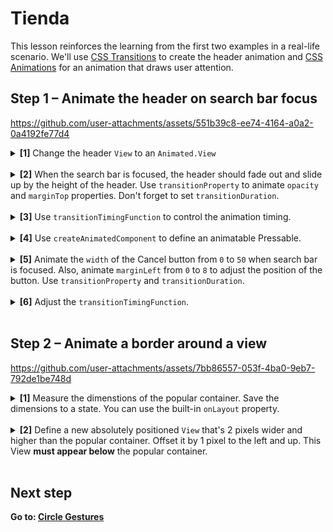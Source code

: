 # Tienda

This lesson reinforces the learning from the first two examples in a real-life scenario. We'll use [CSS Transitions](https://docs.swmansion.com/react-native-reanimated/docs/next/category/css-transitions) to create the header animation and [CSS Animations](https://docs.swmansion.com/react-native-reanimated/docs/next/category/css-animations) for an animation that draws user attention.

## Step 1 – Animate the header on search bar focus


https://github.com/user-attachments/assets/551b39c8-ee74-4164-a0a2-0a4192fe77d4



<details>
<summary>
  <b>[1]</b> Change the header <code>View</code> to an <code>Animated.View</code>
</summary>

<br/>

```jsx
import Animated from 'react-native-reanimated';

<Animated.View
  style={styles.header}
  {/* ... */}
>
```

</details>

<br/>

<details>
<summary>
  <b>[2]</b> When the search bar is focused, the header should fade out and slide up by the height of the header. Use <code>transitionProperty</code> to animate <code>opacity</code> and <code>marginTop</code> properties. Don't forget to set <code>transitionDuration</code>.
</summary>

<br/>

```jsx
<Animated.View
  style={[
    styles.header,
    {
      transitionProperty: ["opacity", "marginTop"],
      transitionDuration: 200,
      opacity: isFocused ? 0 : 1,
      marginTop: isFocused && headerHeight ? -headerHeight : 0,
    },
  ]}
  {/* ... */}
>
```

</details>

<br/>

<details>
<summary>
  <b>[3]</b> Use <code>transitionTimingFunction</code> to control the animation timing.
</summary>

<br/>

```jsx
<Animated.View
  style={[
    styles.header,
    {
      {/* ... */}
      transitionTimingFunction: "ease-in-out",
    },
  ]}
  {/* ... */}
>
```

</details>

<br/>

<details>
<summary>
  <b>[4]</b> Use <code>createAnimatedComponent</code> to define an animatable Pressable.
</summary>

<br/>

```jsx
const AnimatedPressable = Animated.createAnimatedComponent(Pressable);

function Header() {
  {/*...*/}
  return (
    {/*...*/}
    <AnimatedPressable onPress={handleCancel} style={styles.button}>
  )
}
```

</details>

<br/>

<details>
<summary>
  <b>[5]</b> Animate the <code>width</code> of the Cancel button from <code>0</code> to <code>50</code> when search bar is focused. Also, animate <code>marginLeft</code> from <code>0</code> to <code>8</code> to adjust the position of the button. Use <code>transitionProperty</code> and <code>transitionDuration</code>.
</summary>

<br/>

```jsx
<AnimatedPressable
  {/* ... */}
  style={[
    styles.button,
    {
      transitionProperty: ["width", "marginLeft"],
      transitionDuration: 200,
      transitionTimingFunction: "ease-in-out",
      width: isFocused ? 50 : 0,
      marginLeft: isFocused ? 8 : 0,
    },
  ]}
>
```

</details>

<br/>

<details>
<summary>
  <b>[6]</b> Adjust the <code>transitionTimingFunction</code>.
</summary>

<br/>

```jsx
<AnimatedPressable
  {/* ... */}
  style={[
    styles.button,
    {
      {/*...*/}
      transitionTimingFunction: "ease-in-out",
    },
  ]}
>
```

</details>

<br/>

## Step 2 – Animate a border around a view 


https://github.com/user-attachments/assets/7bb86557-053f-4ba0-9eb7-792de1be748d


<details>
<summary>
  <b>[1]</b> Measure the dimenstions of the popular container. Save the dimensions to a state. You can use the built-in <code>onLayout</code> property. 
</summary>

<br/>

```jsx
function Details() {
  const [dimenstions, setDimensions] = useState({ width: 0, height: 0 });
  return (
    <View style={styles.content}>
      <View
        style={styles.popularContainer}
        onLayout={(event) => setDimensions(event.nativeEvent.layout)}
      >
      {/* ... */}
  )
}
```

</details>

<br/>

<details>
<summary>
  <b>[2]</b> Define a new absolutely positioned <code>View</code> that's 2 pixels wider and higher than the popular container. Offset it by 1 pixel to the left and up. This View <b>must appear below</b> the popular container.
</summary>

<br/>

![image](https://github.com/user-attachments/assets/b2b3f06c-3166-4768-985e-5a907e48dd80)


```jsx

```

</details>

<br/>


## Next step

**Go to: [Circle Gestures](../4_CircleGestures/)**
